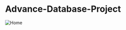 # Advance-Database-Project
![Home](https://user-images.githubusercontent.com/60177352/156102783-ca8bfdc2-67f1-4506-83da-5205ea32115f.JPG)
